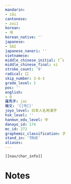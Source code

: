 ```yaml
---
mandarin:
- zāi
cantonese:
- zoi1
korean:
- 재
korean_native: ''
japanese:
- SAI
japanese_nanori: ''
vietnamese:
middle_chinese_initial: t͡s
middle_chinese_final: ʌi
stroke_count: '9'
radical: 口
skip_number: 3-6-3
grade_level: 1
pos: ''
english:
- O
羅馬字: jai
韓文: '[[재]]'
joyo_level: 日本人名用漢字
hsk_level: ''
hanmun_edu_level: 中
danayo_id: 174
mc_id: 272
graphemic_classification: 才
stand_in: 'TRUE'
aliases:
---
```

```meta-bind-embed
[[nav/char_info]]
```

# Notes
